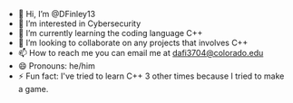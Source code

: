 - 👋 Hi, I’m @DFinley13
- 👀 I’m interested in Cybersecurity
- 🌱 I’m currently learning the coding language C++
- 💞️ I’m looking to collaborate on any projects that involves C++
- 📫 How to reach me you can email me at dafi3704@colorado.edu 
- 😄 Pronouns: he/him
- ⚡ Fun fact: I've tried to learn C++ 3 other times because I tried to make a game.

<!---
DFinley13/DFinley13 is a ✨ special ✨ repository because its `README.md` (this file) appears on your GitHub profile.
You can click the Preview link to take a look at your changes.
--->
